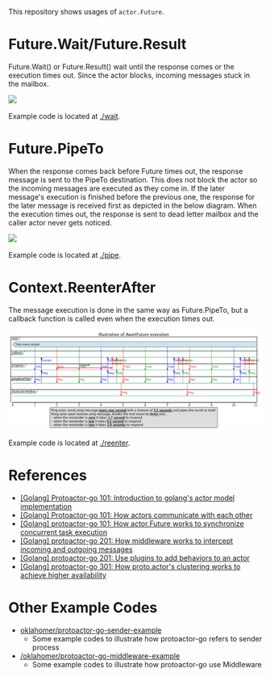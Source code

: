 This repository shows usages of `actor.Future`.

# Future.Wait/Future.Result
Future.Wait() or Future.Result() wait until the response comes or the execution times out.
Since the actor blocks, incoming messages stuck in the mailbox.

![](https://raw.githubusercontent.com/oklahomer/protoactor-go-future-example/main/docs/wait/timeline.png)

Example code is located at [./wait](./wait).

# Future.PipeTo
When the response comes back before Future times out, the response message is sent to the PipeTo destination.
This does not block the actor so the incoming messages are executed as they come in.
If the later message's execution is finished before the previous one, the response for the later message is received first as depicted in the below diagram.
When the execution times out, the response is sent to dead letter mailbox and the caller actor never gets noticed.

![](https://raw.githubusercontent.com/oklahomer/protoactor-go-future-example/main/docs/pipe/timeline.png)

Example code is located at [./pipe](./pipe).

# Context.ReenterAfter
The message execution is done in the same way as Future.PipeTo, but a callback function is called even when the execution times out.

![](https://raw.githubusercontent.com/oklahomer/protoactor-go-future-example/main/docs/reenter/timeline.png)

Example code is located at [./reenter](./reenter).

# References
- [[Golang] Protoactor-go 101: Introduction to golang's actor model implementation](https://blog.oklahome.net/2018/07/protoactor-go-introduction.html)
- [[Golang] Protoactor-go 101: How actors communicate with each other](https://blog.oklahome.net/2018/09/protoactor-go-messaging-protocol.html)
- [[Golang] protoactor-go 101: How actor.Future works to synchronize concurrent task execution](https://blog.oklahome.net/2018/11/protoactor-go-how-future-works.html)
- [[Golang] protoactor-go 201: How middleware works to intercept incoming and outgoing messages](https://blog.oklahome.net/2018/11/protoactor-go-middleware.html)
- [[Golang] protoactor-go 201: Use plugins to add behaviors to an actor](https://blog.oklahome.net/2018/12/protoactor-go-use-plugin-to-add-behavior.html)
- [[Golang] protoactor-go 301: How proto.actor's clustering works to achieve higher availability](https://blog.oklahome.net/2021/05/protoactor-clustering.html)

# Other Example Codes
- [oklahomer/protoactor-go-sender-example](https://github.com/oklahomer/protoactor-go-sender-example)
  - Some example codes to illustrate how protoactor-go refers to sender process
- [/oklahomer/protoactor-go-middleware-example](https://github.com/oklahomer/protoactor-go-middleware-example)
  - Some example codes to illustrate how protoactor-go use Middleware
